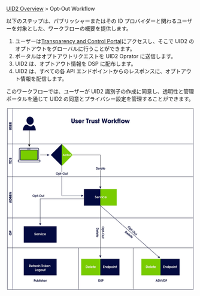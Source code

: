 [UID2 Overview](../README-ja.md) > Opt-Out Workflow

以下のステップは、パブリッシャーまたはその ID プロバイダーと関わるユーザーを対象とした、ワークフローの概要を提供します。

1. ユーザーは[Transparency and Control Portal](https://transparentadvertising.org)にアクセスし、そこで UID2 のオプトアウトをグローバルに行うことができます。
2. ポータルはオプトアウトリクエストを UID2 Oprator に送信します。
3. UID2 は、オプトアウト情報を DSP に配布します。
4. UID2 は、すべての各 API エンドポイントからのレスポンスに、オプトアウト情報を配信します。

このワークフローでは、ユーザーが UID2 識別子の作成に同意し、透明性と管理ポータルを通じて UID2 の同意とプライバシー設定を管理することができます。

![User Trust Workflow](images/user_trust_workflow.jpg)
